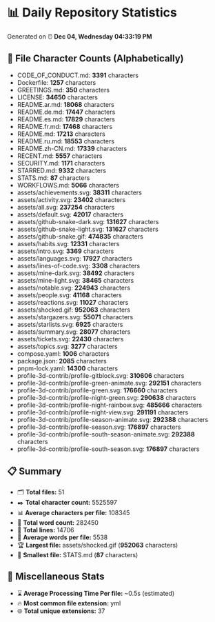 # 📊 Daily Repository Statistics
Generated on ⏰ **Dec 04, Wednesday 04:33:19 PM**

## 📂 File Character Counts (Alphabetically)
- CODE_OF_CONDUCT.md: **3391** characters
- Dockerfile: **1257** characters
- GREETINGS.md: **350** characters
- LICENSE: **34650** characters
- README.ar.md: **18068** characters
- README.de.md: **17447** characters
- README.es.md: **17829** characters
- README.fr.md: **17468** characters
- README.md: **17213** characters
- README.ru.md: **18553** characters
- README.zh-CN.md: **17339** characters
- RECENT.md: **5557** characters
- SECURITY.md: **1171** characters
- STARRED.md: **9332** characters
- STATS.md: **87** characters
- WORKFLOWS.md: **5066** characters
- assets/achievements.svg: **38311** characters
- assets/activity.svg: **23402** characters
- assets/all.svg: **237254** characters
- assets/default.svg: **42017** characters
- assets/github-snake-dark.svg: **131627** characters
- assets/github-snake-light.svg: **131627** characters
- assets/github-snake.gif: **474835** characters
- assets/habits.svg: **12331** characters
- assets/intro.svg: **3369** characters
- assets/languages.svg: **17927** characters
- assets/lines-of-code.svg: **3308** characters
- assets/mine-dark.svg: **38492** characters
- assets/mine-light.svg: **38465** characters
- assets/notable.svg: **224943** characters
- assets/people.svg: **41168** characters
- assets/reactions.svg: **11027** characters
- assets/shocked.gif: **952063** characters
- assets/stargazers.svg: **55071** characters
- assets/starlists.svg: **6925** characters
- assets/summary.svg: **28077** characters
- assets/tickets.svg: **22430** characters
- assets/topics.svg: **3277** characters
- compose.yaml: **1006** characters
- package.json: **2085** characters
- pnpm-lock.yaml: **14300** characters
- profile-3d-contrib/profile-gitblock.svg: **310606** characters
- profile-3d-contrib/profile-green-animate.svg: **292151** characters
- profile-3d-contrib/profile-green.svg: **176660** characters
- profile-3d-contrib/profile-night-green.svg: **290638** characters
- profile-3d-contrib/profile-night-rainbow.svg: **485666** characters
- profile-3d-contrib/profile-night-view.svg: **291191** characters
- profile-3d-contrib/profile-season-animate.svg: **292388** characters
- profile-3d-contrib/profile-season.svg: **176897** characters
- profile-3d-contrib/profile-south-season-animate.svg: **292388** characters
- profile-3d-contrib/profile-south-season.svg: **176897** characters

## 📋 Summary
- 🗂️ **Total files:** 51
- ✒️ **Total character count:** 5525597
- 📊 **Average characters per file:** 108345
- 📝 **Total word count:** 282450
- 🧾 **Total lines:** 14706
- 📐 **Average words per file:** 5538
- 🏆 **Largest file:** assets/shocked.gif (**952063** characters)
- 🥉 **Smallest file:** STATS.md (**87** characters)

## 🌟 Miscellaneous Stats
- ⌛ **Average Processing Time Per file:** ~0.5s (estimated)
- 🔥 **Most common file extension:** yml
- 🌐 **Total unique extensions:** 37
